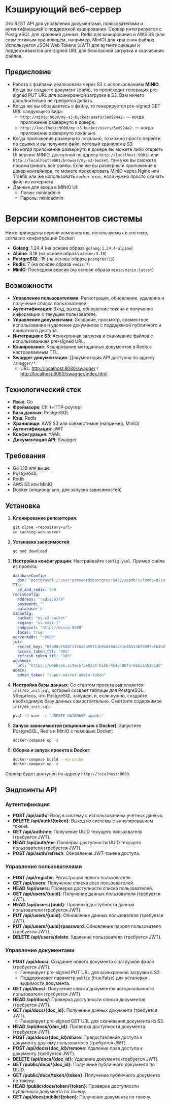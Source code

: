 # Кэширующий веб-сервер

Это REST API для управления документами, пользователями и аутентификацией с поддержкой кэширования. Сервер интегрируется с PostgreSQL для хранения данных, Redis для кэширования и AWS S3 (или совместимым хранилищем, например, MinIO) для хранения файлов. Используется JSON Web Tokens (JWT) для аутентификации и поддерживаются pre-signed URL для безопасной загрузки и скачивания файлов.

## Предисловие

- Работа с файлами реализована через S3 с использованием **MINIO**. Когда вы создаете документ (файл), то происходит генерация pre-signed PUT URL для асинхронной загрузки в S3. Вам ничего дополнительно не требуется делать.
- Когда же вы обращаетесь к файлу, то генерируется pre-signed GET URL следующего вида:
    - `http://minio:9000/my-s3-bucket/users/5ed924a2-` — когда приложение развернуто в докере;
    - `http://localhost:9000/my-s3-bucket/users/5ed924a2-` — когда приложение развернуто локально.
- Когда приложение развернуто локально, то можно просто перейти по ссылке и вы получите файл, который хранился в S3.
- Но когда приложение развернуто в докере вы можете либо открыть UI версию MINIO, доступной по адресу `http://localhost:9001/` или `http://localhost:9001/browser/my-s3-bucket`, там уже вы сможете просматривать все файлы. Если же вы развернули приложение в докер контейнере, то можете проксировать MinIO через Nginx или Traefik или же использовать `docker exec`, если нужно просто скачать файл из интернета.
- Данные для входа в MINIO UI:
  - Логин: minioadmin
  - Пароль: minioadmin

# Версии компонентов системы

Ниже приведены версии компонентов, используемых в системе, согласно конфигурации Docker:

- **Golang**: 1.24.4 (на основе образа `golang:1.24.4-alpine`)
- **Alpine**: 3.18 (на основе образа `alpine:3.18`)
- **PostgreSQL**: 15 (на основе образа `postgres:15`)
- **Redis**: 7 (на основе образа `redis:7`)
- **MinIO**: Последняя версия (на основе образа `minio/minio:latest`)

## Возможности

- **Управление пользователями**: Регистрация, обновление, удаление и получение списка пользователей.
- **Аутентификация**: Вход, выход, обновление токена и получение информации о текущем пользователе.
- **Управление документами**: Создание, просмотр, совместное использование и удаление документов с поддержкой публичного и приватного доступа.
- **Интеграция с S3**: Асинхронная загрузка и скачивание файлов с использованием pre-signed URL.
- **Кэширование**: Кэширование метаданных документов в Redis с настраиваемым TTL.
- **Swagger-документация**: Документация API доступна по адресу `/swagger/*`. 
  - URL: <http://localhost:8080/swagger> / <http://localhost:8080/swagger/index.html>

## Технологический стек

- **Язык**: Go
- **Фреймворк**: Chi (HTTP-роутер)
- **База данных**: PostgreSQL
- **Кэш**: Redis
- **Хранилище**: AWS S3 или совместимое (например, MinIO)
- **Аутентификация**: JWT
- **Конфигурация**: YAML
- **Документация API**: Swagger

## Требования

- Go 1.19 или выше
- PostgreSQL
- Redis
- AWS S3 или MinIO
- Docker (опционально, для запуска зависимостей)

## Установка

1. **Клонирование репозитория**:
   ```bash
   git clone <repository-url>
   cd caching-web-server
   ```

2. **Установка зависимостей**:
   ```bash
   go mod download
   ```

3. **Настройка конфигурации**:
   Настраивайте `config.yaml`. Пример файла из проекта:
   ```yaml
   databaseConfig:
     dsn: "postgresql://user:password@postgres:5432/appdb?sslmode=disable"
   TTL:
     s3_and_redis: 900
   redisConfig:
     address: "redis:6379"
     password: ""
     database: 0
   s3Config:
     bucket: "my-s3-bucket"
     region: "us-east-1"
     endpoint: "http://minio:9000"
     local: true
   serverAddr: ":8080"
   jwt:
     secret_key: "8fb90cf688f1f46a5a59711b9a8804c441e86513b7909fefb1b8abfc78aa500c"
     access_token_ttl: "90m"
     refresh_token_ttl: "10h"
   webhook:
     url: "https://webhook.site/673e03a4-b1bb-4546-88fa-9a521c61a1d0"
   admin:
     admin_token: "super-secret-admin-token"
   ```

4. **Настройка базы данных**: 
   Со стартом проекта выполняется `init/db_init.sql`, который создает таблицы для PostgreSQL.
   Убедитесь, что PostgreSQL запущен, и, если нужно, создайте необходимую базу данных самостоятельно. Смотрите содержимое `init/db_init.sql`:
   ```bash
   psql -U user -c "CREATE DATABASE appdb;"
   ```

5. **Запуск зависимостей (опционально с Docker)**:
   Запустите PostgreSQL, Redis и MinIO с помощью Docker:
   ```bash
   docker-compose up -d
   ```

6. **Сборка и запуск проекта в Docker**:
   ```bash
   docker-compose build --no-cache
   docker-compose up -d
   ```

Сервер будет доступен по адресу `http://localhost:8080`.

## Эндпоинты API

### Аутентификация
- **POST /api/auth/**: Вход в систему с использованием учетных данных.
- **DELETE /api/auth/{token}**: Выход из системы с аннулированием токена.
- **GET /api/auth/me**: Получение UUID текущего пользователя (требуется JWT).
- **HEAD /api/auth/me**: Проверка доступности UUID текущего пользователя (требуется JWT).
- **POST /api/auth/refresh**: Обновление JWT-токена доступа.

### Управление пользователями
- **POST /api/register**: Регистрация нового пользователя.
- **GET /api/users**: Получение списка всех пользователей.
- **HEAD /api/users**: Проверка доступности списка пользователей.
- **GET /api/users/{uuid}**: Получение данных пользователя (требуется JWT).
- **HEAD /api/users/{uuid}**: Проверка доступности данных пользователя (требуется JWT).
- **PUT /api/users/{uuid}**: Обновление данных пользователя (требуется JWT).
- **PUT /api/users/{uuid}/password**: Обновление пароля пользователя (требуется JWT).
- **DELETE /api/users/delete**: Удаление пользователя (требуется JWT).

### Управление документами
- **POST /api/docs/**: Создание нового документа с загрузкой файла (требуется JWT).
    - Генерирует pre-signed PUT URL для асинхронной загрузки в S3.
    - Поддерживает параметр `public` (true/false) для установки видимости документа.
- **GET /api/docs/**: Получение списка документов авторизованного пользователя (требуется JWT).
- **HEAD /api/docs/**: Проверка доступности списка документов (требуется JWT).
- **GET /api/docs/{doc_id}**: Получение данных документа (требуется JWT).
    - Генерирует pre-signed GET URL для скачивания документа из S3.
- **HEAD /api/docs/{doc_id}**: Проверка доступности документа (требуется JWT).
- **POST /api/docs/{doc_id}/share**: Предоставление доступа к документу другому пользователю (требуется JWT).
- **POST /api/docs/{doc_id}/remove**: Удаление прав доступа к документу (требуется JWT).
- **DELETE /api/docs/{doc_id}**: Удаление документа (требуется JWT).
- **GET /public/docs/{doc_id}**: Получение публичного документа по UUID.
- **GET /public/docs/token/{token}**: Получение публичного документа по токену.
- **HEAD /public/docs/token/{token}**: Проверка доступности публичного документа по токену.
- **GET /api/docs/public/{token}**: Получение документа по токену.